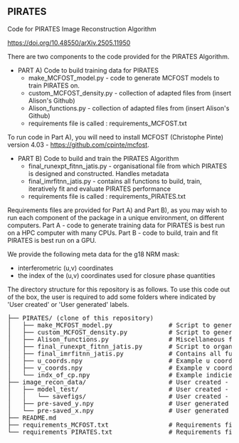## PIRATES
Code for PIRATES Image Reconstruction Algorithm

https://doi.org/10.48550/arXiv.2505.11950

There are two components to the code provided for the PIRATES Algorithm. 

* PART A) Code to build training data for PIRATES
  * make_MCFOST_model.py - code to generate MCFOST models to train PIRATES on.
  * custom_MCFOST_density.py - collection of adapted files from (insert Alison's Github)
  * Alison_functions.py - collection of adapted files from (insert Alison's Github)
  * requirements file is called : requirements_MCFOST.txt
 
To run code in Part A), you will need to install MCFOST (Christophe Pinte) version 4.03 - https://github.com/cpinte/mcfost.
    
* PART B) Code to build and train the PIRATES Algorithm
  * final_runexpt_fitnn_jatis.py - organisational file from which PIRATES is designed and constructed. Handles metadata
  * final_imrfitnn_jatis.py - contains all functions to build, train, iteratively fit and evaluate PIRATES performance
  * requirements file is called : requirements_PIRATES.txt
 
Requirements files are provided for Part A) and Part B), as you may wish to run each component of the package in a unique environment, on different computers. Part A - code to generate training data for PIRATES is best run on a HPC computer with many CPUs. Part B - code to build, train and fit PIRATES is best run on a GPU.
 
We provide the following meta data for the g18 NRM mask:
* interferometric (u,v) coordinates
* the index of the (u,v) coordinates used for closure phase quantities
 


The directory structure for this repository is as follows. To use this code out of the box, the user is required to add some folders where indicated by 'User created' or 'User generated' labels.

<pre>
├── PIRATES/ (clone of this repository)
│   ├── make_MCFOST_model.py               # Script to generate training distributions for PIRATES from radiative transfer code MCFOST
│   ├── custom_MCFOST_density.py           # Script to generate custom density files for input to MCFOST
│   ├── Alison_functions.py                # Miscellaneous function for MCFOST parameter file generation
│   ├── final_runexpt_fitnn_jatis.py       # Script to organise and design PIRATES
│   ├── final_imrfitnn_jatis.py            # Contains all functions to build, train, iteratively fit and evaluate PIRATES
│   ├── u_coords.npy                       # Example u coordinates (u,v) for g18 mask
│   ├── v_coords.npy                       # Example v coordinates (u,v) for g18 mask
│   └── indx_of_cp.npy                     # Example indicies of (u,v) for closure phase sampling
├── image_recon_data/                      # User created - main data folder  
│   ├── model_test/                        # User created - model specific data folder  
│   │   └── savefigs/                      # User created - data folder for saving figures
│   ├── pre-saved_y.npy                    # User generated - training data (y - images)
│   └── pre-saved_x.npy                    # User generated - training data (x - observables)
├── README.md
├── requirements_MCFOST.txt                # Requirements file for Part A) - MCFOST training data generation
└── requirements_PIRATES.txt               # Requirements file for Part B) - PIRATES running code
</pre>

 
